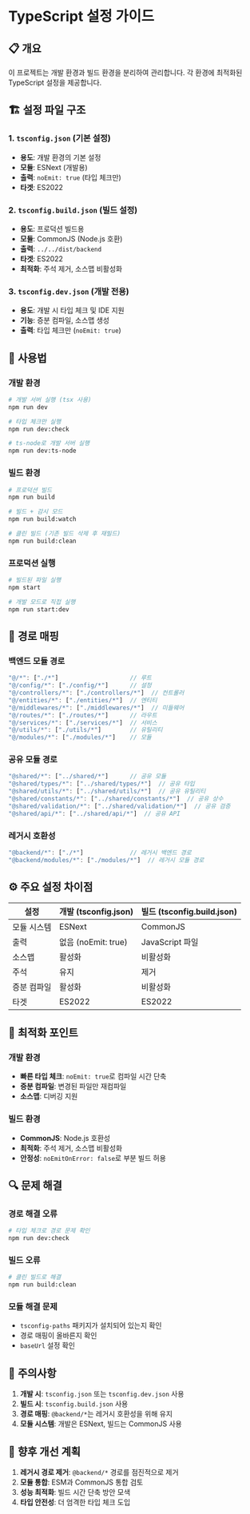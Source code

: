 # TypeScript 설정 가이드

## 📋 개요

이 프로젝트는 개발 환경과 빌드 환경을 분리하여 관리합니다. 각 환경에 최적화된 TypeScript 설정을 제공합니다.

## 🏗️ 설정 파일 구조

### 1. `tsconfig.json` (기본 설정)
- **용도**: 개발 환경의 기본 설정
- **모듈**: ESNext (개발용)
- **출력**: `noEmit: true` (타입 체크만)
- **타겟**: ES2022

### 2. `tsconfig.build.json` (빌드 설정)
- **용도**: 프로덕션 빌드용
- **모듈**: CommonJS (Node.js 호환)
- **출력**: `../../dist/backend`
- **타겟**: ES2022
- **최적화**: 주석 제거, 소스맵 비활성화

### 3. `tsconfig.dev.json` (개발 전용)
- **용도**: 개발 시 타입 체크 및 IDE 지원
- **기능**: 증분 컴파일, 소스맵 생성
- **출력**: 타입 체크만 (`noEmit: true`)

## 🚀 사용법

### 개발 환경
```bash
# 개발 서버 실행 (tsx 사용)
npm run dev

# 타입 체크만 실행
npm run dev:check

# ts-node로 개발 서버 실행
npm run dev:ts-node
```

### 빌드 환경
```bash
# 프로덕션 빌드
npm run build

# 빌드 + 감시 모드
npm run build:watch

# 클린 빌드 (기존 빌드 삭제 후 재빌드)
npm run build:clean
```

### 프로덕션 실행
```bash
# 빌드된 파일 실행
npm start

# 개발 모드로 직접 실행
npm run start:dev
```

## 🔧 경로 매핑

### 백엔드 모듈 경로
```typescript
"@/*": ["./*"]                    // 루트
"@/config/*": ["./config/*"]      // 설정
"@/controllers/*": ["./controllers/*"]  // 컨트롤러
"@/entities/*": ["./entities/*"]  // 엔티티
"@/middlewares/*": ["./middlewares/*"]  // 미들웨어
"@/routes/*": ["./routes/*"]      // 라우트
"@/services/*": ["./services/*"]  // 서비스
"@/utils/*": ["./utils/*"]        // 유틸리티
"@/modules/*": ["./modules/*"]    // 모듈
```

### 공유 모듈 경로
```typescript
"@shared/*": ["../shared/*"]      // 공유 모듈
"@shared/types/*": ["../shared/types/*"]  // 공유 타입
"@shared/utils/*": ["../shared/utils/*"]  // 공유 유틸리티
"@shared/constants/*": ["../shared/constants/*"]  // 공유 상수
"@shared/validation/*": ["../shared/validation/*"]  // 공유 검증
"@shared/api/*": ["../shared/api/*"]  // 공유 API
```

### 레거시 호환성
```typescript
"@backend/*": ["./*"]             // 레거시 백엔드 경로
"@backend/modules/*": ["./modules/*"]  // 레거시 모듈 경로
```

## ⚙️ 주요 설정 차이점

| 설정 | 개발 (tsconfig.json) | 빌드 (tsconfig.build.json) |
|------|---------------------|---------------------------|
| 모듈 시스템 | ESNext | CommonJS |
| 출력 | 없음 (noEmit: true) | JavaScript 파일 |
| 소스맵 | 활성화 | 비활성화 |
| 주석 | 유지 | 제거 |
| 증분 컴파일 | 활성화 | 비활성화 |
| 타겟 | ES2022 | ES2022 |

## 🎯 최적화 포인트

### 개발 환경
- **빠른 타입 체크**: `noEmit: true`로 컴파일 시간 단축
- **증분 컴파일**: 변경된 파일만 재컴파일
- **소스맵**: 디버깅 지원

### 빌드 환경
- **CommonJS**: Node.js 호환성
- **최적화**: 주석 제거, 소스맵 비활성화
- **안정성**: `noEmitOnError: false`로 부분 빌드 허용

## 🔍 문제 해결

### 경로 해결 오류
```bash
# 타입 체크로 경로 문제 확인
npm run dev:check
```

### 빌드 오류
```bash
# 클린 빌드로 해결
npm run build:clean
```

### 모듈 해결 문제
- `tsconfig-paths` 패키지가 설치되어 있는지 확인
- 경로 매핑이 올바른지 확인
- `baseUrl` 설정 확인

## 📝 주의사항

1. **개발 시**: `tsconfig.json` 또는 `tsconfig.dev.json` 사용
2. **빌드 시**: `tsconfig.build.json` 사용
3. **경로 매핑**: `@backend/*`는 레거시 호환성을 위해 유지
4. **모듈 시스템**: 개발은 ESNext, 빌드는 CommonJS 사용

## 🚀 향후 개선 계획

1. **레거시 경로 제거**: `@backend/*` 경로를 점진적으로 제거
2. **모듈 통합**: ESM과 CommonJS 통합 검토
3. **성능 최적화**: 빌드 시간 단축 방안 모색
4. **타입 안전성**: 더 엄격한 타입 체크 도입
